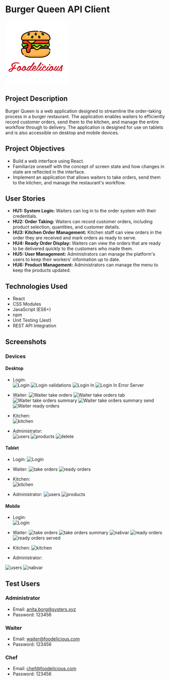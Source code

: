 # Burger Queen API Client

![Logo de Burger Queen](src/assets/png/LogoSample4.png)

## Project Description

Burger Queen is a web application designed to streamline the order-taking process in a burger restaurant. The application enables waiters to efficiently record customer orders, send them to the kitchen, and manage the entire workflow through to delivery. The application is designed for use on tablets and is also accessible on desktop and mobile devices.

## Project Objectives

* Build a web interface using React.
* Familiarize oneself with the concept of screen state and how changes in state are reflected in the interface.
* Implement an application that allows waiters to take orders, send them to the kitchen, and manage the restaurant's workflow.

## User Stories

* **HU1: System Login:** Waiters can log in to the order system with their credentials.
* **HU2: Order Taking:** Waiters can record customer orders, including product selection, quantities, and customer details.
* **HU3: Kitchen Order Management:** Kitchen staff can view orders in the order they are received and mark orders as ready to serve.
* **HU4: Ready Order Display:** Waiters can view the orders that are ready to be delivered quickly to the customers who made them.
* **HU5: User Management:** Administrators can manage the platform's users to keep their workers' information up to date.
* **HU6: Product Management:** Administrators can manage the menu to keep the products updated.

## Technologies Used

* React
* CSS Modules
* JavaScript (ES6+)
* npm
* Unit Testing (Jest)
* REST API Integration

## Screenshots

### Devices

#### Desktop

* Login:  
![Login](https://res.cloudinary.com/dnd96wqtb/image/upload/v1747597167/Captura_de_pantalla_2025-05-18_213433_ssw7he.png)
![Login validations](https://res.cloudinary.com/dnd96wqtb/image/upload/v1747597355/Captura_de_pantalla_2025-05-18_214131_vsa14g.png)
![Login In](https://res.cloudinary.com/dnd96wqtb/image/upload/v1747597451/Captura_de_pantalla_2025-05-18_214340_nzky7j.png)
![Login In Error Server](https://res.cloudinary.com/dnd96wqtb/image/upload/v1747597572/Captura_de_pantalla_2025-05-18_214534_wvufg1.png)

* Waiter:
![Waiter take orders](https://res.cloudinary.com/dnd96wqtb/image/upload/v1747598003/Captura_de_pantalla_2025-05-18_215242_ixtk20.png)
![Waiter take orders tab](https://res.cloudinary.com/dnd96wqtb/image/upload/v1747597692/Captura_de_pantalla_2025-05-18_214742_ylneln.png)
![Waiter take orders summary](https://res.cloudinary.com/dnd96wqtb/image/upload/v1747597820/Captura_de_pantalla_2025-05-18_214952_pjerqu.png)
![Waiter take orders summary send](https://res.cloudinary.com/dnd96wqtb/image/upload/v1747597911/Captura_de_pantalla_2025-05-18_215113_w0wibr.png)
![Waiter ready orders](https://res.cloudinary.com/dnd96wqtb/image/upload/v1747598079/Captura_de_pantalla_2025-05-18_215409_upcuc2.png)


* Kitchen:  
![kitchen](https://res.cloudinary.com/dnd96wqtb/image/upload/v1747603560/Captura_de_pantalla_2025-05-18_221216_aucdgl.png)

* Administrator:  
![users](https://res.cloudinary.com/dnd96wqtb/image/upload/v1747603568/Captura_de_pantalla_2025-05-18_222347_nyrghe.png)
![products](https://res.cloudinary.com/dnd96wqtb/image/upload/v1747603570/Captura_de_pantalla_2025-05-18_222430_hzfvl4.png)
![delete](https://res.cloudinary.com/dnd96wqtb/image/upload/v1747603571/Captura_de_pantalla_2025-05-18_222504_jzrxtd.png)


#### Tablet

* Login:
![Login](https://res.cloudinary.com/dnd96wqtb/image/upload/v1747598925/Captura_de_pantalla_2025-05-18_220646_yrkpt0.png)

* Waiter:
![take orders](https://res.cloudinary.com/dnd96wqtb/image/upload/v1747598926/Captura_de_pantalla_2025-05-18_220755_j0zcjj.png)
![ready orders](https://res.cloudinary.com/dnd96wqtb/image/upload/v1747598926/Captura_de_pantalla_2025-05-18_220812_z9nzj8.png)

* Kitchen:  
![kitchen](https://res.cloudinary.com/dnd96wqtb/image/upload/v1747603561/Captura_de_pantalla_2025-05-18_221347_fvzbrk.png)
* Administrator: 
![users](https://res.cloudinary.com/dnd96wqtb/image/upload/v1747603567/Captura_de_pantalla_2025-05-18_222218_leyybp.png)
![products](https://res.cloudinary.com/dnd96wqtb/image/upload/v1747603566/Captura_de_pantalla_2025-05-18_222138_po6pwq.png)

#### Mobile

* Login:  
![Login](https://res.cloudinary.com/dnd96wqtb/image/upload/v1747598490/Captura_de_pantalla_2025-05-18_220018_jhkd8p.png)

* Waiter: 
![take orders](https://res.cloudinary.com/dnd96wqtb/image/upload/v1747598495/Captura_de_pantalla_2025-05-18_215648_foby46.png)
![take orders summary](https://res.cloudinary.com/dnd96wqtb/image/upload/v1747598488/Captura_de_pantalla_2025-05-18_215812_oyqxgj.png)
![nabvar](https://res.cloudinary.com/dnd96wqtb/image/upload/v1747598488/Captura_de_pantalla_2025-05-18_215829_ojpfbk.png)
![ready orders](https://res.cloudinary.com/dnd96wqtb/image/upload/v1747598488/Captura_de_pantalla_2025-05-18_215901_ywj1ue.png)
![ready orders served](https://res.cloudinary.com/dnd96wqtb/image/upload/v1747598489/Captura_de_pantalla_2025-05-18_215933_xfetim.png)

* Kitchen: 
![kitchen](https://res.cloudinary.com/dnd96wqtb/image/upload/v1747603562/Captura_de_pantalla_2025-05-18_221414_y0my8k.png)

* Administrator: 

![users](https://res.cloudinary.com/dnd96wqtb/image/upload/v1747603563/Captura_de_pantalla_2025-05-18_221650_qi63va.png)
![nabvar](https://res.cloudinary.com/dnd96wqtb/image/upload/v1747603565/Captura_de_pantalla_2025-05-18_221752_jljgav.png)

## Test Users

### Administrator

* Email: anita.borg@systers.xyz
* Password: 123456

### Waiter

* Email: waiter@foodelicious.com
* Password: 123456

### Chef

* Email: chef@foodelicious.com
* Password: 123456

